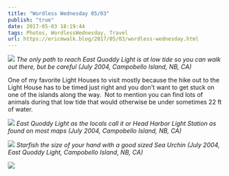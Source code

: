 ```yaml
---
title: "Wordless Wednesday 05/03"
publish: "true"
date: 2017-05-03 18:19:44
tags: Photos, WordlessWednesday, Travel
url: https://ericmwalk.blog/2017/05/03/wordless-wednesday.html
---
```


![](https://ericmwalk.blog/uploads/2022/6c5388451b.jpg)
*The only path to reach East Quoddy Light is at low tide so you can walk out there, but be careful (July 2004, Campobello Island, NB, CA)*

One of my favorite Light Houses to visit mostly because the hike out to the Light House has to be timed just right and you don't want to get stuck on one of the islands along the way.  Not to mention you can find lots of animals during that low tide that would otherwise be under sometimes 22 ft of water.


![](https://ericmwalk.blog/uploads/2022/9154fa491c.jpg)
*East Quoddy Light as the locals call it or Head Harbor Light Station as found on most maps (July 2004, Campobello Island, NB, CA)*


![](https://ericmwalk.blog/uploads/2022/768d70d79c.jpg)
*Starfish the size of your hand with a good sized Sea Urchin (July 2004, East Quoddy Light, Campobello Island, NB, CA)*

![](https://ericmwalk.blog/uploads/2022/14a2b2f5be.jpg)